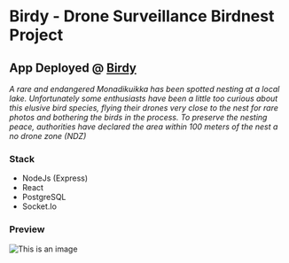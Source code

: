 # Birdy - Drone Surveillance Birdnest Project

## App Deployed @ [Birdy](https://birdnest-client-0et7.onrender.com/)

*A rare and endangered Monadikuikka has been spotted nesting at a local lake.*
*Unfortunately some enthusiasts have been a little too curious about this elusive bird species, flying their drones very close to the nest for rare photos and bothering the birds in the process.*
*To preserve the nesting peace, authorities have declared the area within 100 meters of the nest a no drone zone (NDZ)*

### Stack

- NodeJs (Express)
- React
- PostgreSQL
- Socket.Io

### Preview

![This is an image](https://github.com/acamaras0/Reaktor-Birdnest-System/blob/main/screenshots/birdnest-birdy.gif)


